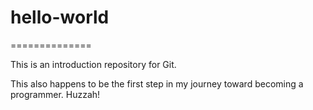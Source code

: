 # hello-world
==============

This is an introduction repository for Git.

This also happens to be the first step in my journey toward becoming a programmer.  Huzzah!
